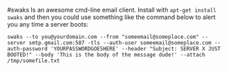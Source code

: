 #swaks
Is an awesome cmd-line email client.  Install with `apt-get install swaks` and then you could use something like the command below to alert you any time a server boots:

    swaks --to you@yourdomain.com --from "someemail@someplace.com" --server smtp.gmail.com:587 -tls --auth-user someemail@someplace.com --auth-password 'YOURPASSWORDGOESHERE' --header "Subject: SERVER X JUST BOOTED!" --body 'This is the body of the message dude!' --attach /tmp/somefile.txt
